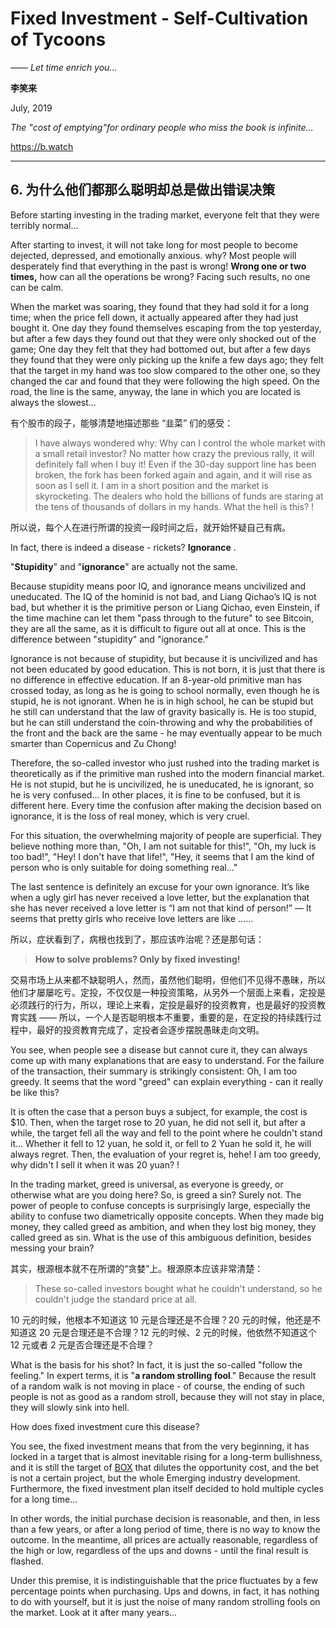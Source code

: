# Fixed Investment - Self-Cultivation of Tycoons

*—— Let time enrich you...*

**李笑来**

July, 2019

*The "cost of emptying"for ordinary people who miss the book is infinite...*

https://b.watch

---

## 6. 为什么他们都那么聪明却总是做出错误决策

Before starting investing in the trading market, everyone felt that they were terribly normal...

After starting to invest, it will not take long for most people to become dejected, depressed, and emotionally anxious. why? Most people will desperately find that everything in the past is wrong! **Wrong one or two times,** how can all the operations be wrong? Facing such results, no one can be calm.

When the market was soaring, they found that they had sold it for a long time; when the price fell down, it actually appeared after they had just bought it. One day they found themselves escaping from the top yesterday, but after a few days they found out that they were only shocked out of the game; One day they felt that they had bottomed out, but after a few days they found that they were only picking up the knife a few days ago; they felt that the target in my hand was too slow compared to the other one, so they changed the car and found that they were following the high speed. On the road, the line is the same, anyway, the lane in which you are located is always the slowest...

有个股市的段子，能够清楚地描述那些 “韭菜” 们的感受：

> I have always wondered why: Why can I control the whole market with a small retail investor? No matter how crazy the previous rally, it will definitely fall when I buy it! Even if the 30-day support line has been broken, the fork has been forked again and again, and it will rise as soon as I sell it. I am in a short position and the market is skyrocketing. The dealers who hold the billions of funds are staring at the tens of thousands of dollars in my hands. What the hell is this? !

所以说，每个人在进行所谓的投资一段时间之后，就开始怀疑自己有病。

In fact, there is indeed a disease - rickets? **Ignorance** .

"**Stupidity**" and "**ignorance**" are actually not the same.

Because stupidity means poor IQ, and ignorance means uncivilized and uneducated. The IQ of the hominid is not bad, and Liang Qichao’s IQ is not bad, but whether it is the primitive person or Liang Qichao, even Einstein, if the time machine can let them "pass through to the future" to see Bitcoin, they are all the same, as it is difficult to figure out all at once. This is the difference between "stupidity" and "ignorance."

Ignorance is not because of stupidity, but because it is uncivilized and has not been educated by good education. This is not born, it is just that there is no difference in effective education. If an 8-year-old primitive man has crossed today, as long as he is going to school normally, even though he is stupid, he is not ignorant. When he is in high school, he can be stupid but he still can understand that the law of gravity basically is. He is too stupid, but he can still understand the coin-throwing and why the probabilities of the front and the back are the same - he may eventually appear to be much smarter than Copernicus and Zu Chong!

Therefore, the so-called investor who just rushed into the trading market is theoretically as if the primitive man rushed into the modern financial market. He is not stupid, but he is uncivilized, he is uneducated, he is ignorant, so he is very confused... In other places, it is fine to be confused, but it is different here. Every time the confusion after making the decision based on ignorance, it is the loss of real money, which is very cruel.

For this situation, the overwhelming majority of people are superficial. They believe nothing more than, "Oh, I am not suitable for this!", "Oh, my luck is too bad!", "Hey! I don't have that life!", "Hey, it seems that I am the kind of person who is only suitable for doing something real..."

The last sentence is definitely an excuse for your own ignorance. It’s like when a ugly girl has never received a love letter, but the explanation that she has never received a love letter is “I am not that kind of person!” — It seems that pretty girls who receive love letters are like ......

所以，症状看到了，病根也找到了，那应该咋治呢？还是那句话：

> **How to solve problems? Only by fixed investing!**

交易市场上从来都不缺聪明人，然而，虽然他们聪明，但他们不见得不愚昧，所以他们才屡屡吃亏。定投，不仅仅是一种投资策略，从另外一个层面上来看，定投是必须践行的行为，所以，理论上来看，定投是最好的投资教育，也是最好的投资教育实践 —— 所以，一个人是否聪明根本不重要，重要的是，在定投的持续践行过程中，最好的投资教育完成了，定投者会逐步摆脱愚昧走向文明。

You see, when people see a disease but cannot cure it, they can always come up with many explanations that are easy to understand. For the failure of the transaction, their summary is strikingly consistent: Oh, I am too greedy. It seems that the word "greed" can explain everything - can it really be like this?

It is often the case that a person buys a subject, for example, the cost is $10. Then, when the target rose to 20 yuan, he did not sell it, but after a while, the target fell all the way and fell to the point where he couldn't stand it... Whether it fell to 12 yuan, he sold it, or fell to 2 Yuan he sold it, he will always regret. Then, the evaluation of your regret is, hehe! I am too greedy, why didn't I sell it when it was 20 yuan? !

In the trading market, greed is universal, as everyone is greedy, or otherwise what are you doing here? So, is greed a sin? Surely not. The power of people to confuse concepts is surprisingly large, especially the ability to confuse two diametrically opposite concepts. When they made big money, they called greed as ambition, and when they lost big money, they called greed as sin. What is the use of this ambiguous definition, besides messing your brain?

其实，根源根本就不在所谓的“贪婪”上。根源原本应该非常清楚：

> These so-called investors bought what he couldn't understand, so he couldn't judge the standard price at all.

10 元的时候，他根本不知道这 10 元是合理还是不合理？20 元的时候，他还是不知道这 20 元是合理还是不合理？12 元的时候、2 元的时候，他依然不知道这个 12 元或者 2 元是否合理还是不合理？

What is the basis for his shot? In fact, it is just the so-called "follow the feeling." In expert terms, it is "**a random strolling fool**." Because the result of a random walk is not moving in place - of course, the ending of such people is not as good as a random stroll, because they will not stay in place, they will slowly sink into hell.

How does fixed investment cure this disease?

You see, the fixed investment means that from the very beginning, it has locked in a target that is almost inevitable rising for a long-term bullishness, and it is still the target of [BOX](https://b.watch) that dilutes the opportunity cost, and the bet is not a certain project, but the whole Emerging industry development. Furthermore, the fixed investment plan itself decided to hold multiple cycles for a long time...

In other words, the initial purchase decision is reasonable, and then, in less than a few years, or after a long period of time, there is no way to know the outcome. In the meantime, all prices are actually reasonable, regardless of the high or low, regardless of the ups and downs - until the final result is flashed.

Under this premise, it is indistinguishable that the price fluctuates by a few percentage points when purchasing. Ups and downs, in fact, it has nothing to do with yourself, but it is just the noise of many random strolling fools on the market. Look at it after many years...
